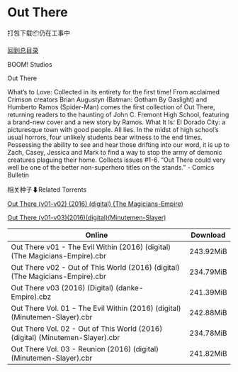 # Out There

打包下载📦仍在工事中

[回到总目录](/Catalogs.md)

BOOM! Studios

Out There

What’s to Love: Collected in its entirety for the first time! From acclaimed Crimson creators Brian Augustyn (Batman: Gotham By Gaslight) and Humberto Ramos (Spider-Man) comes the first collection of Out There, returning readers to the haunting of John C. Fremont High School, featuring a brand-new cover and a new story by Ramos. What It Is: El Dorado City: a picturesque town with good people. All lies. In the midst of high school’s usual horrors, four unlikely students bear witness to the end times. Possessing the ability to see and hear those drifting into our word, it is up to Zach, Casey, Jessica and Mark to find a way to stop the army of demonic creatures plaguing their home. Collects issues #1-6. “Out There could very well be one of the better non-superhero titles on the stands.” - Comics Bulletin





相关种子⬇Related Torrents

[Out There (v01-v02) (2016) (digital) (The Magicians-Empire)](https://github.com/alicewish/markdown/blob/master/torrent/Out-There--v01-v02---2016---digital---The-Magicians-Empire.md)

[Out There (v01-v03)(2016)(digital)(Minutemen-Slayer)](https://github.com/alicewish/markdown/blob/master/torrent/Out-There--v01-v03--2016--digital--Minutemen-Slayer.md)

Online | Download
--- | ---
Out There v01 - The Evil Within (2016) (digital) (The Magicians-Empire).cbr | 243.92MiB
Out There v02 - Out of This World (2016) (digital) (The Magicians-Empire).cbr | 234.79MiB
Out There v03 (2016) (Digital) (danke-Empire).cbz | 241.39MiB
Out There Vol. 01 - The Evil Within (2016) (digital) (Minutemen-Slayer).cbr | 242.88MiB
Out There Vol. 02 - Out of This World (2016) (digital) (Minutemen-Slayer).cbr | 234.78MiB
Out There Vol. 03 - Reunion (2016) (digital) (Minutemen-Slayer).cbr | 241.82MiB